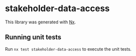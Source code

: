 # stakeholder-data-access

This library was generated with [Nx](https://nx.dev).

## Running unit tests

Run `nx test stakeholder-data-access` to execute the unit tests.

